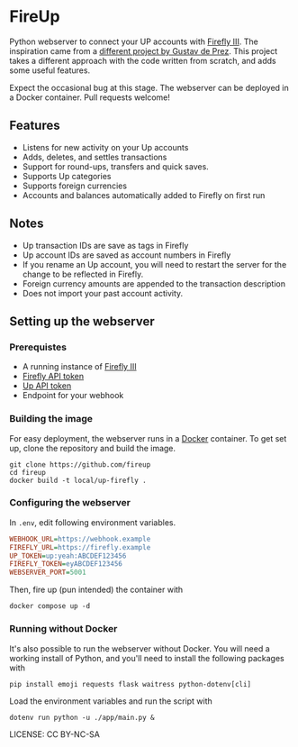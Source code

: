 # FireUp
	
Python webserver to connect your UP accounts with [Firefly III](https://www.firefly-iii.org). The inspiration came from a [different project by Gustav de Prez](https://github.com/Mugl3/UP_Firefly_API_Connector). This project takes a different approach with the code written from scratch, and adds some useful features.

Expect the occasional bug at this stage. The webserver can be deployed in a Docker container. Pull requests welcome!

## Features

* Listens for new activity on your Up accounts
* Adds, deletes, and settles transactions
* Support for round-ups, transfers and quick saves.
* Supports Up categories
* Supports foreign currencies
* Accounts and balances automatically added to Firefly on first run

## Notes

* Up transaction IDs are save as tags in Firefly
* Up account IDs are saved as account numbers in Firefly
* If you rename an Up account, you will need to restart the server for the change to be reflected in Firefly. 
* Foreign currency amounts are appended to the transaction description 
* Does not import your past account activity.

## Setting up the webserver

### Prerequistes

* A running instance of [Firefly III](https://www.firefly-iii.org)
* [Firefly API token](https://docs.firefly-iii.org/firefly-iii/api/)
* [Up API token](https://api.up.com.au/getting_started)
* Endpoint for your webhook

### Building the image

For easy deployment, the webserver runs in a [Docker](https://docs.docker.com/engine/install/) container. To get set up, clone the repository and build the image.

```
git clone https://github.com/fireup
cd fireup
docker build -t local/up-firefly .
```

### Configuring the webserver

In `.env`, edit following environment variables.

```ini
WEBHOOK_URL=https://webhook.example
FIREFLY_URL=https://firefly.example
UP_TOKEN=up:yeah:ABCDEF123456
FIREFLY_TOKEN=eyABCDEF123456
WEBSERVER_PORT=5001
```

Then, fire up (pun intended) the container with

```
docker compose up -d
```

### Running without Docker

It's also possible to run the webserver without Docker. You will need a working install of Python, and you'll need to install the following packages with

```
pip install emoji requests flask waitress python-dotenv[cli]
```

Load the environment variables and run the script with

```
dotenv run python -u ./app/main.py &
```

LICENSE: CC BY-NC-SA
